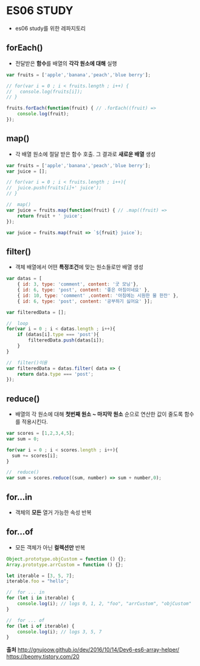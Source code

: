# ES06 STUDY
* es06 study를 위한 레파지토리

## forEach()
* 전달받은 **함수**를 배열의 **각각 원소에 대해** 실행
```javascript
var fruits = ['apple','banana','peach','blue berry'];

// for(var i = 0 ; i < fruits.length ; i++) {
//   console.log(fruits[i]);
// }

fruits.forEach(function(fruit) { // .forEach((fruit) =>
    console.log(fruit);
});
```

## map()
* 각 배열 원소에 절달 받은 함수 호출. 그 결과로 **새로운 배열** 생성

```javascript
var fruits = ['apple','banana','peach','blue berry'];
var juice = [];

// for(var i = 0 ; i < fruits.length ; i++){
// 	juice.push(fruits[i]+' juice');
// }

//  map()
var juice = fruits.map(function(fruit) { // .map((fruit) =>
	return fruit + ' juice';
});

var juice = fruits.map(fruit => `${fruit} juice`);
```

## filter()
* 객체 배열에서 어떤 **특정조건**에 맞는 원소들로만 배열 생성

```javascript
var datas = [
    { id: 3, type: 'comment', content: '굿 모닝'},
    { id: 6, type: 'post', content: '좋은 아침이네요' },
    { id: 10, type: 'comment' ,content: '아침에는 시원한 물 한잔' },
    { id: 6, type: 'post', content: '공부하기 싫어요' }];

var filteredData = [];

//  loop
for(var i = 0 ; i < datas.length ; i++){
    if (datas[i].type === 'post'){
        filteredData.push(datas[i]);
    }
}

//  filter()이용
var filteredData = datas.filter( data => {
    return data.type === 'post';
});
```

## reduce()
* 배열의 각 원소에 대해 **첫번째 원소 ~ 마지막 원소** 순으로 연산한 값이 줄도록 함수를 적용시킨다.

```javascript
var scores = [1,2,3,4,5];
var sum = 0;

for(var i = 0 ; i < scores.length ; i++){
  sum += scores[i];
}

//  reduce()
var sum = scores.reduce((sum, number) => sum + number,0);
```

## for...in
* 객체의 **모든** 열거 가능한 속성 반복

## for...of
* 모든 객체가 아닌 **컬렉션만** 반복
```javascript
Object.prototype.objCustom = function () {};
Array.prototype.arrCustom = function () {};

let iterable = [3, 5, 7];
iterable.foo = "hello";

//  for ... in
for (let i in iterable) {
    console.log(i); // logs 0, 1, 2, "foo", "arrCustom", "objCustom"
}

//  for ... of
for (let i of iterable) {
    console.log(i); // logs 3, 5, 7
}
```

**출처**
http://gnujoow.github.io/dev/2016/10/14/Dev6-es6-array-helper/
https://beomy.tistory.com/20

